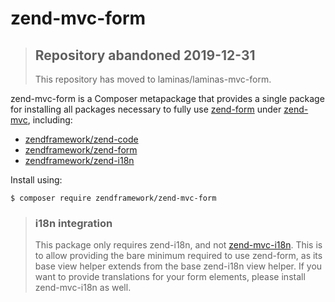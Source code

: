 # zend-mvc-form

> ## Repository abandoned 2019-12-31
>
> This repository has moved to laminas/laminas-mvc-form.

zend-mvc-form is a Composer metapackage that provides a single package for
installing all packages necessary to fully use [zend-form](https://zendframework.github.io/zend-form)
under [zend-mvc](https://zendframework.github.io/zend-mvc), including:

- [zendframework/zend-code](https://zendframework.github.io/zend-code/)
- [zendframework/zend-form](https://zendframework.github.io/zend-form/)
- [zendframework/zend-i18n](https://zendframework.github.io/zend-i18n/)

Install using:

```console
$ composer require zendframework/zend-mvc-form
```

> ### i18n integration
>
> This package only requires zend-i18n, and not [zend-mvc-i18n](https://zendframework.github.io/zend-mvc-i18n).
> This is to allow providing the bare minimum required to use zend-form, as its
> base view helper extends from the base zend-i18n view helper. If you
> want to provide translations for your form elements, please install
> zend-mvc-i18n as well.